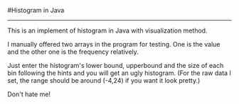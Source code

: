 #Histogram in Java   
   
---
   
This is an implement of histogram in Java with visualization method.   
   
I manually offered two arrays in the program for testing. One is the value and the other one is the frequency relatively.   
   
Just enter the histogram's lower bound, upperbound and the size of each bin following the hints and you will get an ugly histogram. (For the raw data I set, the range should be around (-4,24) if you want it look pretty.)   
   
Don't hate me!   

